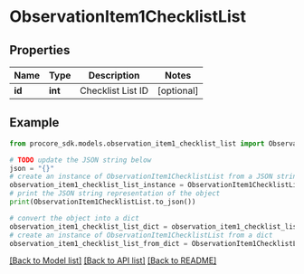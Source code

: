 # ObservationItem1ChecklistList


## Properties

Name | Type | Description | Notes
------------ | ------------- | ------------- | -------------
**id** | **int** | Checklist List ID | [optional] 

## Example

```python
from procore_sdk.models.observation_item1_checklist_list import ObservationItem1ChecklistList

# TODO update the JSON string below
json = "{}"
# create an instance of ObservationItem1ChecklistList from a JSON string
observation_item1_checklist_list_instance = ObservationItem1ChecklistList.from_json(json)
# print the JSON string representation of the object
print(ObservationItem1ChecklistList.to_json())

# convert the object into a dict
observation_item1_checklist_list_dict = observation_item1_checklist_list_instance.to_dict()
# create an instance of ObservationItem1ChecklistList from a dict
observation_item1_checklist_list_from_dict = ObservationItem1ChecklistList.from_dict(observation_item1_checklist_list_dict)
```
[[Back to Model list]](../README.md#documentation-for-models) [[Back to API list]](../README.md#documentation-for-api-endpoints) [[Back to README]](../README.md)


